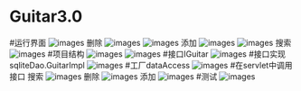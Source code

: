 # Guitar3.0
#运行界面
![images](https://github.com/icermm/guitar3.0/blob/master/image/1.jpg)
删除
![images](https://github.com/icermm/guitar3.0/blob/master/image/2.jpg)
![images](https://github.com/icermm/guitar3.0/blob/master/image/3.jpg)
添加
![images](https://github.com/icermm/guitar3.0/blob/master/image/4.jpg)
![images](https://github.com/icermm/guitar3.0/blob/master/image/5.jpg)
搜索
![images](https://github.com/icermm/guitar3.0/blob/master/image/15.jpg)
#项目结构
![images](https://github.com/icermm/guitar3.0/blob/master/image/6.jpg)
![images](https://github.com/icermm/guitar3.0/blob/master/image/7.jpg)
#接口IGuitar
![images](https://github.com/icermm/guitar3.0/blob/master/image/8.jpg)
#接口实现sqliteDao.GuitarImpl
![images](https://github.com/icermm/guitar3.0/blob/master/image/10.jpg)
#工厂dataAccess
![images](https://github.com/icermm/guitar3.0/blob/master/image/9.jpg)
#在servlet中调用接口
搜索
![images](https://github.com/icermm/guitar3.0/blob/master/image/12.jpg)
删除
![images](https://github.com/icermm/guitar3.0/blob/master/image/13.jpg)
添加
![images](https://github.com/icermm/guitar3.0/blob/master/image/14.jpg)
#测试
![images](https://github.com/icermm/guitar3.0/blob/master/image/11.jpg)
